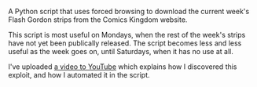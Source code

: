 A Python script that uses forced browsing to download the current week's Flash Gordon strips from the Comics Kingdom website.

This script is most useful on Mondays, when the rest of the week's strips have not yet been publically released. The script becomes less and less useful as the week goes on, until Saturdays, when it has no use at all.

I've  uploaded [a video to YouTube](https://www.youtube.com/watch?v=4sBJFoyGJqs) which explains how I discovered this exploit, and how I automated it in the script.
